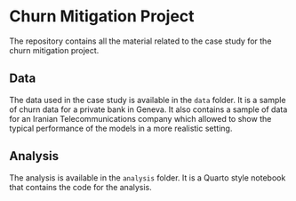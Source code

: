 # Churn Mitigation Project

The repository contains all the material related to the case study for the churn mitigation project.

## Data

The data used in the case study is available in the `data` folder. It is a sample of churn data for a private bank in Geneva. It also contains a sample of data for an Iranian Telecommunications company which allowed to show the typical performance of the models in a more realistic setting.

## Analysis

The analysis is available in the `analysis` folder. It is a Quarto style notebook that contains the code for the analysis.

